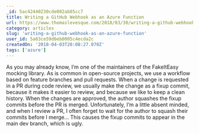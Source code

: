 ```yaml
---
_id: 5ac42440230cde002ab85cc7
title: Writing a GitHub Webhook as an Azure Function
url: https://www.thomaslevesque.com/2018/03/30/writing-a-github-webhook-as-an-azure-function/
category: articles
slug: 'writing-a-github-webhook-as-an-azure-function'
user_id: 5a83ce59d6eb0005c4ecda2c
createdOn: '2018-04-03T20:08:27.070Z'
tags: ['azure']
---
```


As you may already know, I’m one of the maintainers of the FakeItEasy mocking library. As is common in open-source projects, we use a workflow based on feature branches and pull requests. When a change is requested in a PR during code review, we usually make the change as a fixup commit, because it makes it easier to review, and because we like to keep a clean history. When the changes are approved, the author squashes the fixup commits before the PR is merged. Unfortunately, I’m a little absent minded, and when I review a PR, I often forget to wait for the author to squash their commits before I merge… This causes the fixup commits to appear in the main dev branch, which is ugly.
